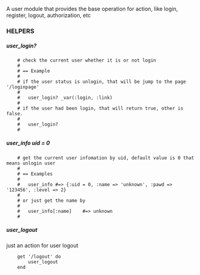 A user module that provides the base operation for action, like login, register, logout, authorization, etc

### HELPERS

##### user_login?
```
	# check the current user whether it is or not login
	#
	# == Example
	#
	# if the user status is unlogin, that will be jump to the page '/loginpage'
	# 	
	# 	user_login? _var(:login, :link)
	#
	# if the user had been login, that will return true, other is false.
	#
	# 	user_login?
	#
```

##### user_info uid = 0
```
	# get the current user infomation by uid, default value is 0 that means unlogin user
	#
	# == Examples
	#
	# 	user_info #=> {:uid = 0, :name => 'unknown', :pawd => '123456', :level => 2}
	#
	# or just get the name by 
	#
	# 	user_info[:name] 	#=> unknown
	#
```

##### user_logout
just an action for user logout
```
	get '/logout' do
		user_logout
	end
```

